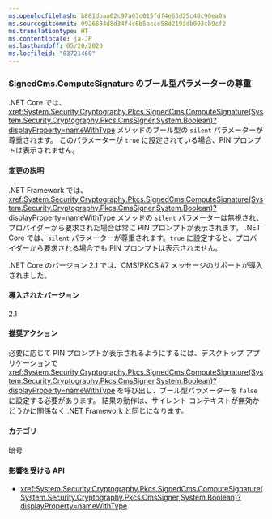```yaml
---
ms.openlocfilehash: b861dbaa02c97a03c015fdf4e63d25c40c90ea0a
ms.sourcegitcommit: 0926684d8d34f4c6b5acce58d2193db093cb9cf2
ms.translationtype: HT
ms.contentlocale: ja-JP
ms.lasthandoff: 05/20/2020
ms.locfileid: "83721460"
---
```

### <a name="boolean-parameter-of-signedcmscomputesignature-is-respected"></a>SignedCms.ComputeSignature のブール型パラメーターの尊重

.NET Core では、<xref:System.Security.Cryptography.Pkcs.SignedCms.ComputeSignature(System.Security.Cryptography.Pkcs.CmsSigner,System.Boolean)?displayProperty=nameWithType> メソッドのブール型の `silent` パラメーターが尊重されます。 このパラメーターが `true` に設定されている場合、PIN プロンプトは表示されません。

#### <a name="change-description"></a>変更の説明

.NET Framework では、<xref:System.Security.Cryptography.Pkcs.SignedCms.ComputeSignature(System.Security.Cryptography.Pkcs.CmsSigner,System.Boolean)?displayProperty=nameWithType> メソッドの `silent` パラメーターは無視され、プロバイダーから要求された場合は常に PIN プロンプトが表示されます。 .NET Core では、`silent` パラメーターが尊重されます。`true` に設定すると、プロバイダーから要求される場合でも PIN プロンプトは表示されません。

.NET Core のバージョン 2.1 では、CMS/PKCS #7 メッセージのサポートが導入されました。

#### <a name="version-introduced"></a>導入されたバージョン

2.1

#### <a name="recommended-action"></a>推奨アクション

必要に応じて PIN プロンプトが表示されるようにするには、デスクトップ アプリケーションで <xref:System.Security.Cryptography.Pkcs.SignedCms.ComputeSignature(System.Security.Cryptography.Pkcs.CmsSigner,System.Boolean)?displayProperty=nameWithType> を呼び出し、ブール型パラメーターを `false` に設定する必要があります。 結果の動作は、サイレント コンテキストが無効かどうかに関係なく .NET Framework と同じになります。

#### <a name="category"></a>カテゴリ

暗号

#### <a name="affected-apis"></a>影響を受ける API

- <xref:System.Security.Cryptography.Pkcs.SignedCms.ComputeSignature(System.Security.Cryptography.Pkcs.CmsSigner,System.Boolean)?displayProperty=nameWithType>

<!--

#### Affected APIs

- `M:System.Security.Cryptography.Pkcs.SignedCms.ComputeSignature(System.Security.Cryptography.Pkcs.CmsSigner,System.Boolean)`

-->
